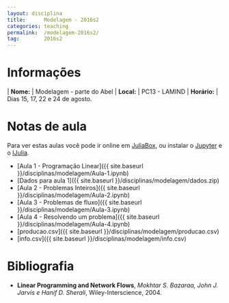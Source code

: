 ```yaml
---
layout: disciplina
title:      Modelagem - 2016s2
categories: teaching
permalink:  /modelagem-2016s2/
tag:        2016s2
---
```


# Informações

  | **Nome:**    | Modelagem - parte do Abel
  | **Local:**   | PC13 - LAMIND
  | **Horário:** | Dias 15, 17, 22 e 24 de agosto.

# Notas de aula

Para ver estas aulas você pode ir online em
[JuliaBox](https://www.juliabox.org),
ou instalar o [Jupyter](https://jupyter.org/) e o
[IJulia](https://github.com/JuliaLang/IJulia.jl).

  - [Aula 1 - Programação Linear]({{ site.baseurl }}/disciplinas/modelagem/Aula-1.ipynb)
  - [Dados para aula 1]({{ site.baseurl }}/disciplinas/modelagem/dados.zip)
  - [Aula 2 - Problemas Inteiros]({{ site.baseurl }}/disciplinas/modelagem/Aula-2.ipynb)
  - [Aula 3 - Problemas de fluxo]({{ site.baseurl }}/disciplinas/modelagem/Aula-3.ipynb)
  - [Aula 4 - Resolvendo um problema]({{ site.baseurl }}/disciplinas/modelagem/Aula-4.ipynb)
  - [producao.csv]({{ site.baseurl }}/disciplinas/modelagem/producao.csv)
  - [info.csv]({{ site.baseurl }}/disciplinas/modelagem/info.csv)

# Bibliografia

  - **Linear Programming and Network Flows**,
    *Mokhtar S. Bazaraa, John J. Jarvis e Hanif D. Sherali*,
    Wiley-Interscience,
    2004.
